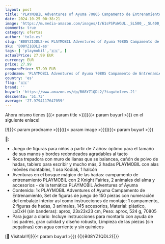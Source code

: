 ```yaml
---
layout: post
title: 'PLAYMOBIL Adventures of Ayuma 70805 Campamento de Entrenamiento  A Partir de 7 años'
date: 2024-10-25 00:38:21
image: 'https://m.media-amazon.com/images/I/61sPSPxWGUL._SL500_._SL400_.jpg'
comments: true
category: ofertas
author: 'tole.es'
slug: 'B08YZ1QDL2-es PLAYMOBIL Adventures of Ayuma 70805 Campamento de...'
sku: 'B08YZ1QDL2-es'
tags: [ 'playmobil','🇪🇸', ]
actualPrice: 27.99 EUR
currency: EUR
price: 27.99
comparePrice: 57.99 EUR
prodname: 'PLAYMOBIL Adventures of Ayuma 70805 Campamento de Entrenamiento  A Partir de 7 años'
country: 'es'
flag: '🇪🇸'
brand: ''
buyurl: 'https://www.amazon.es/dp/B08YZ1QDL2/?tag=tolees-21'
descuento: '51.73'
average: '27.9794117647059'
---
```


Ahora mismo tienes [{{< param title >}}]({{< param buyurl >}}) en el siguiente enlace!

[![{{< param prodname >}}]({{< param image >}})]({{< param buyurl >}})

🔎:

- Juego de figuras para niños a partir de 7 años: óptimo para el tamaño de sus manos y bordes redondeados agradables al tacto
- Roca trepadora con muro de lianas que se balancea, cañón de polvo de hadas, tablero para escribir y mucho más, 2 hadas PLAYMOBIL con alas móviles montables, 1 oso Kodiak, 1 halcón
- Aventuras en el bosque mágico de las hadas: campamento de entrenamiento PLAYMOBIL con 2 Knight Fairies, 2 animales del alma y accesorios - de la temática PLAYMOBIL Adventures of Ayuma
- Contenido: 1x PLAYMOBIL Adventures of Ayuma Campamento de Entrenamiento, Set de figuras de juego de 150 piezas con numeración del embalaje interior así como instrucciones de montaje: 1 campamento, 2 figuras de hadas, 3 animales, 145 accesorios, Material: plástico, LxDxH (sin banderas): aprox, 23x23x23 cm, Peso: aprox, 524 g, 70805
- Para jugar a diario: Incluye instrucciones para montarlo con ayuda de los padres, gran calidad y diseño robusto, Limpieza de las piezas (sin pegatinas) con agua corriente y sin químicos

[🛒 Visítala!!!]({{< param buyurl >}})
{{<world>}}B08YZ1QDL2{{</world>}}

